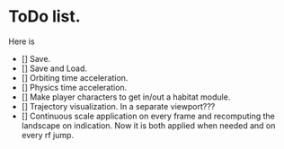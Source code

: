 

# ToDo list.

Here is
- [] Save.
- [] Save and Load.
- [] Orbiting time acceleration.
- [] Physics time acceleration.
- [] Make player characters to get in/out a habitat module.
- [] Trajectory visualization. In a separate viewport???
- [] Continuous scale application on every frame and recomputing the landscape on indication. Now it is both applied when needed and on every rf jump.







